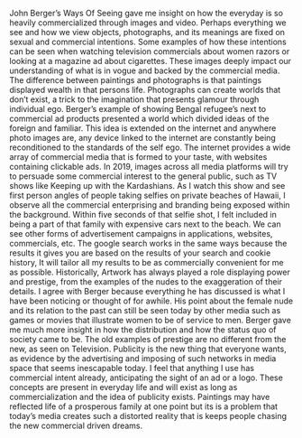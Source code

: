 
John Berger’s Ways Of Seeing gave me insight on how the everyday is so heavily commercialized through images and video. Perhaps everything we see and how we view objects, photographs, and its meanings are fixed on sexual and commercial intentions. Some examples of how these intentions can be seen when watching television commercials about women razors or looking at a magazine ad about cigarettes. These images deeply impact our understanding of what is in vogue and backed by the commercial media. The difference between paintings and photographs is that paintings displayed wealth in that persons life. Photographs can create worlds that don’t exist, a trick to the imagination that presents glamour through individual ego. Berger’s example of showing Bengal refugee’s next to commercial ad products presented a world which divided ideas of the foreign and familiar. This idea is extended on the internet and anywhere photo images are, any device linked to the internet are constantly being reconditioned to the standards of the self ego. The internet provides a wide array of commercial media that is formed to your taste, with websites containing clickable ads. In 2019, images across all media platforms will try to persuade some commercial interest to the general public, such as TV shows like Keeping up with the Kardashians. As I watch this show and see first person angles of people taking selfies on private beaches of Hawaii, I observe all the commercial enterprising and branding being exposed within the background. Within five seconds of that selfie shot, I felt included in being a part of that family with expensive cars next to the beach. We can see other forms of advertisement campaigns in applications, websites, commercials, etc. The google search works in the same ways because the results it gives you are based on the results of your search and cookie history, It will tailor all my results to be as commercially convenient for me as possible. Historically, Artwork has always played a role displaying power and prestige, from the examples of the nudes to the exaggeration of their details. I agree with Berger because everything he has discussed is what I have been noticing or thought of for awhile. His point about the female nude and its relation to the past can still be seen today by other media such as games or movies that illustrate women to be of service to men. Berger gave me much more insight in how the distribution and how the status quo of society came to be. The old examples of prestige are no different from the new, as seen on Television. Publicity is the new thing that everyone wants, as evidence by the advertising and imposing of such networks in media space that seems inescapable today. I feel that anything I use has commercial intent already, anticipating the sight of an ad or a logo. These concepts are present in everyday life and will exist as long as commercialization and the idea of publicity exists. Paintings may have reflected life of a prosperous family at one point but its is a problem that today’s media creates such a distorted reality that is keeps people chasing the new commercial driven dreams.
